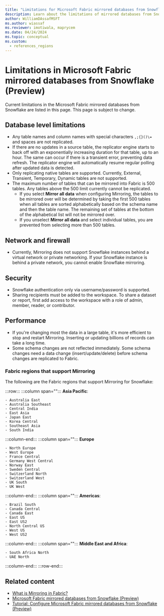 ```yaml
---
title: "Limitations for Microsoft Fabric mirrored databases from Snowflake (preview)"
description: Learn about the limitations of mirrored databases from Snowflake in Microsoft Fabric.
author: WilliamDAssafMSFT
ms.author: wiassaf
ms.reviewer: imotiwala, maprycem
ms.date: 04/24/2024
ms.topic: conceptual
ms.custom:
  - references_regions
---
```


# Limitations in Microsoft Fabric mirrored databases from Snowflake (Preview)

Current limitations in the Microsoft Fabric mirrored databases from Snowflake are listed in this page. This page is subject to change.

## Database level limitations

- Any table names and column names with special characters `,;{}()\=` and spaces are not replicated.
- If there are no updates in a source table, the replicator engine starts to back off with an exponentially increasing duration for that table, up to an hour. The same can occur if there is a transient error, preventing data refresh. The replicator engine will automatically resume regular polling after updated data is detected.
- Only replicating native tables are supported. Currently, External, Transient, Temporary, Dynamic tables are not supported.
- The maximum number of tables that can be mirrored into Fabric is 500 tables. Any tables above the 500 limit currently cannot be replicated.
  - If you select **Mirror all data** when configuring Mirroring, the tables to be mirrored over will be determined by taking the first 500 tables when all tables are sorted alphabetically based on the schema name and then the table name. The remaining set of tables at the bottom of the alphabetical list will not be mirrored over.
  - If you unselect **Mirror all data** and select individual tables, you are prevented from selecting more than 500 tables.
 
## Network and firewall

- Currently, Mirroring does not support Snowflake instances behind a virtual network or private networking. If your Snowflake instance is behind a private network, you cannot enable Snowflake mirroring.

## Security

- Snowflake authentication only via username/password is supported.
- Sharing recipients must be added to the workspace. To share a dataset or report, first add access to the workspace with a role of admin, member, reader, or contributor.

## Performance

- If you're changing most the data in a large table, it's more efficient to stop and restart Mirroring. Inserting or updating billions of records can take a long time.
- Some schema changes are not reflected immediately. Some schema changes need a data change (insert/update/delete) before schema changes are replicated to Fabric.

### Fabric regions that support Mirroring

The following are the Fabric regions that support Mirroring for Snowflake:

:::row:::
   :::column span="":::
    **Asia Pacific**:

    - Australia East
    - Australia Southeast
    - Central India
    - East Asia
    - Japan East
    - Korea Central
    - Southeast Asia
    - South India
   :::column-end:::
   :::column span="":::
   **Europe**

    - North Europe
    - West Europe
    - France Central
    - Germany West Central
    - Norway East
    - Sweden Central
    - Switzerland North
    - Switzerland West
    - UK South
    - UK West
   :::column-end:::
   :::column span="":::
    **Americas**:

    - Brazil South
    - Canada Central
    - Canada East
    - East US
    - East US2
    - North Central US
    - West US
    - West US2
   :::column-end:::
   :::column span="":::
    **Middle East and Africa**:

    - South Africa North
    - UAE North
   :::column-end:::
:::row-end:::

## Related content

- [What is Mirroring in Fabric?](overview.md)
- [Microsoft Fabric mirrored databases from Snowflake (Preview)](snowflake.md)
- [Tutorial: Configure Microsoft Fabric mirrored databases from Snowflake (Preview)](snowflake-tutorial.md)
